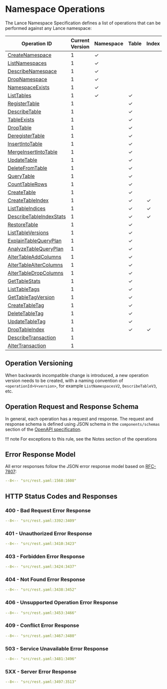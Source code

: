 # Namespace Operations

The Lance Namespace Specification defines a list of operations that can be performed against any Lance namespace:

| Operation ID                                             | Current Version | Namespace | Table | Index | Metadata | Data | Transaction |
|----------------------------------------------------------|-----------------|-----------|-------|-------|----------|------|-------------|
| [CreateNamespace](create-namespace.md)                   | 1               | ✓         |       |       | ✓        |      |             |
| [ListNamespaces](list-namespaces.md)                     | 1               | ✓         |       |       | ✓        |      |             |
| [DescribeNamespace](describe-namespace.md)               | 1               | ✓         |       |       | ✓        |      |             |
| [DropNamespace](drop-namespace.md)                       | 1               | ✓         |       |       | ✓        |      |             |
| [NamespaceExists](namespace-exists.md)                   | 1               | ✓         |       |       | ✓        |      |             |
| [ListTables](list-tables.md)                             | 1               | ✓         | ✓     |       | ✓        |      |             |
| [RegisterTable](register-table.md)                       | 1               |           | ✓     |       | ✓        |      |             |
| [DescribeTable](describe-table.md)                       | 1               |           | ✓     |       | ✓        |      |             |
| [TableExists](table-exists.md)                           | 1               |           | ✓     |       | ✓        |      |             |
| [DropTable](drop-table.md)                               | 1               |           | ✓     |       | ✓        |      |             |
| [DeregisterTable](deregister-table.md)                   | 1               |           | ✓     |       | ✓        |      |             |
| [InsertIntoTable](insert-into-table.md)                  | 1               |           | ✓     |       |          | ✓    |             |
| [MergeInsertIntoTable](merge-insert-into-table.md)       | 1               |           | ✓     |       |          | ✓    |             |
| [UpdateTable](update-table.md)                           | 1               |           | ✓     |       |          | ✓    |             |
| [DeleteFromTable](delete-from-table.md)                  | 1               |           | ✓     |       |          | ✓    |             |
| [QueryTable](query-table.md)                             | 1               |           | ✓     |       |          | ✓    |             |
| [CountTableRows](count-table-rows.md)                    | 1               |           | ✓     |       |          | ✓    |             |
| [CreateTable](create-table.md)                           | 1               |           | ✓     |       |          | ✓    |             |
| [CreateTableIndex](create-table-index.md)                | 1               |           | ✓     | ✓     | ✓        |      |             |
| [ListTableIndices](list-table-indices.md)                | 1               |           | ✓     | ✓     | ✓        |      |             |
| [DescribeTableIndexStats](describe-table-index-stats.md) | 1               |           | ✓     | ✓     | ✓        |      |             |
| [RestoreTable](restore-table.md)                         | 1               |           | ✓     |       | ✓        |      |             |
| [ListTableVersions](list-table-versions.md)              | 1               |           | ✓     |       | ✓        |      |             |
| [ExplainTableQueryPlan](explain-table-query-plan.md)     | 1               |           | ✓     |       |          | ✓    |             |
| [AnalyzeTableQueryPlan](analyze-table-query-plan.md)     | 1               |           | ✓     |       |          | ✓    |             |
| [AlterTableAddColumns](alter-table-add-columns.md)       | 1               |           | ✓     |       |          | ✓    |             |
| [AlterTableAlterColumns](alter-table-alter-columns.md)   | 1               |           | ✓     |       | ✓        |      |             |
| [AlterTableDropColumns](alter-table-drop-columns.md)     | 1               |           | ✓     |       | ✓        |      |             |
| [GetTableStats](get-table-stats.md)                      | 1               |           | ✓     |       | ✓        |      |             |
| [ListTableTags](list-table-tags.md)                      | 1               |           | ✓     |       | ✓        |      |             |
| [GetTableTagVersion](get-table-tag-version.md)           | 1               |           | ✓     |       | ✓        |      |             |
| [CreateTableTag](create-table-tag.md)                    | 1               |           | ✓     |       | ✓        |      |             |
| [DeleteTableTag](delete-table-tag.md)                    | 1               |           | ✓     |       | ✓        |      |             |
| [UpdateTableTag](update-table-tag.md)                    | 1               |           | ✓     |       | ✓        |      |             |
| [DropTableIndex](drop-table-index.md)                    | 1               |           | ✓     | ✓     | ✓        |      |             |
| [DescribeTransaction](describe-transaction.md)           | 1               |           |       |       | ✓        |      | ✓           |
| [AlterTransaction](alter-transaction.md)                 | 1               |           |       |       | ✓        |      | ✓           |

## Operation Versioning

When backwards incompatible change is introduced,
a new operation version needs to be created, with a naming convention of `<operationId>V<version>`,
for example `ListNamespacesV2`, `DescribeTableV3`, etc.

## Operation Request and Response Schema

In general, each operation has a request and response.
The request and response schema is defined using JSON schema in the 
`components/schemas` section of the [OpenAPI specification](https://editor-next.swagger.io/?url=https://raw.githubusercontent.com/lancedb/lance-namespace/refs/heads/main/docs/src/rest.yaml).

!!! note
    For exceptions to this rule, see the Notes section of the operations

## Error Response Model

All error responses follow the JSON error response model based on [RFC-7807](https://datatracker.ietf.org/doc/html/rfc7807):

```yaml
--8<-- "src/rest.yaml:1568:1608"
```

## HTTP Status Codes and Responses

### 400 - Bad Request Error Response

```yaml
--8<-- "src/rest.yaml:3392:3409"
```

### 401 - Unauthorized Error Response

```yaml
--8<-- "src/rest.yaml:3410:3423"
```

### 403 - Forbidden Error Response

```yaml
--8<-- "src/rest.yaml:3424:3437"
```

### 404 - Not Found Error Response

```yaml
--8<-- "src/rest.yaml:3438:3452"
```

### 406 - Unsupported Operation Error Response

```yaml
--8<-- "src/rest.yaml:3453:3466"
```

### 409 - Conflict Error Response

```yaml
--8<-- "src/rest.yaml:3467:3480"
```

### 503 - Service Unavailable Error Response

```yaml
--8<-- "src/rest.yaml:3481:3496"
```

### 5XX - Server Error Response

```yaml
--8<-- "src/rest.yaml:3497:3513"
```